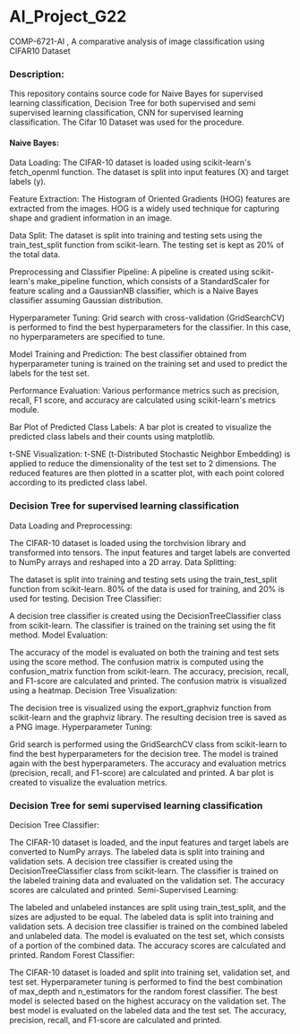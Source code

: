 # AI_Project_G22
COMP-6721-AI , A comparative analysis of image classification using CIFAR10 Dataset

### Description:

This repository contains source code for Naive Bayes for supervised learning classification, Decision Tree for both supervised and semi supervised learning classification, CNN for supervised learning classification. The Cifar 10 Dataset was used for the procedure.

#### Naive Bayes:

Data Loading: The CIFAR-10 dataset is loaded using scikit-learn's fetch_openml function. The dataset is split into input features (X) and target labels (y).

Feature Extraction: The Histogram of Oriented Gradients (HOG) features are extracted from the images. HOG is a widely used technique for capturing shape and gradient information in an image.

Data Split: The dataset is split into training and testing sets using the train_test_split function from scikit-learn. The testing set is kept as 20% of the total data.

Preprocessing and Classifier Pipeline: A pipeline is created using scikit-learn's make_pipeline function, which consists of a StandardScaler for feature scaling and a GaussianNB classifier, which is a Naive Bayes classifier assuming Gaussian distribution.

Hyperparameter Tuning: Grid search with cross-validation (GridSearchCV) is performed to find the best hyperparameters for the classifier. In this case, no hyperparameters are specified to tune.

Model Training and Prediction: The best classifier obtained from hyperparameter tuning is trained on the training set and used to predict the labels for the test set.

Performance Evaluation: Various performance metrics such as precision, recall, F1 score, and accuracy are calculated using scikit-learn's metrics module.

Bar Plot of Predicted Class Labels: A bar plot is created to visualize the predicted class labels and their counts using matplotlib.

t-SNE Visualization: t-SNE (t-Distributed Stochastic Neighbor Embedding) is applied to reduce the dimensionality of the test set to 2 dimensions. The reduced features are then plotted in a scatter plot, with each point colored according to its predicted class label.

### Decision Tree for supervised learning classification

Data Loading and Preprocessing:

The CIFAR-10 dataset is loaded using the torchvision library and transformed into tensors.
The input features and target labels are converted to NumPy arrays and reshaped into a 2D array.
Data Splitting:

The dataset is split into training and testing sets using the train_test_split function from scikit-learn.
80% of the data is used for training, and 20% is used for testing.
Decision Tree Classifier:

A decision tree classifier is created using the DecisionTreeClassifier class from scikit-learn.
The classifier is trained on the training set using the fit method.
Model Evaluation:

The accuracy of the model is evaluated on both the training and test sets using the score method.
The confusion matrix is computed using the confusion_matrix function from scikit-learn.
The accuracy, precision, recall, and F1-score are calculated and printed.
The confusion matrix is visualized using a heatmap.
Decision Tree Visualization:

The decision tree is visualized using the export_graphviz function from scikit-learn and the graphviz library.
The resulting decision tree is saved as a PNG image.
Hyperparameter Tuning:

Grid search is performed using the GridSearchCV class from scikit-learn to find the best hyperparameters for the decision tree.
The model is trained again with the best hyperparameters.
The accuracy and evaluation metrics (precision, recall, and F1-score) are calculated and printed.
A bar plot is created to visualize the evaluation metrics.

### Decision Tree for semi supervised learning classification

Decision Tree Classifier:

The CIFAR-10 dataset is loaded, and the input features and target labels are converted to NumPy arrays.
The labeled data is split into training and validation sets.
A decision tree classifier is created using the DecisionTreeClassifier class from scikit-learn.
The classifier is trained on the labeled training data and evaluated on the validation set.
The accuracy scores are calculated and printed.
Semi-Supervised Learning:

The labeled and unlabeled instances are split using train_test_split, and the sizes are adjusted to be equal.
The labeled data is split into training and validation sets.
A decision tree classifier is trained on the combined labeled and unlabeled data.
The model is evaluated on the test set, which consists of a portion of the combined data.
The accuracy scores are calculated and printed.
Random Forest Classifier:

The CIFAR-10 dataset is loaded and split into training set, validation set, and test set.
Hyperparameter tuning is performed to find the best combination of max_depth and n_estimators for the random forest classifier.
The best model is selected based on the highest accuracy on the validation set.
The best model is evaluated on the labeled data and the test set.
The accuracy, precision, recall, and F1-score are calculated and printed.

